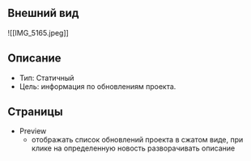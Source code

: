 ## Внешний вид
![[IMG_5165.jpeg]]
## Описание
- Тип: Статичный
- Цель: информация по обновлениям проекта.
## Страницы
- Preview
	- отображать список обновлений проекта в сжатом виде, при клике на определенную новость разворачивать описание

